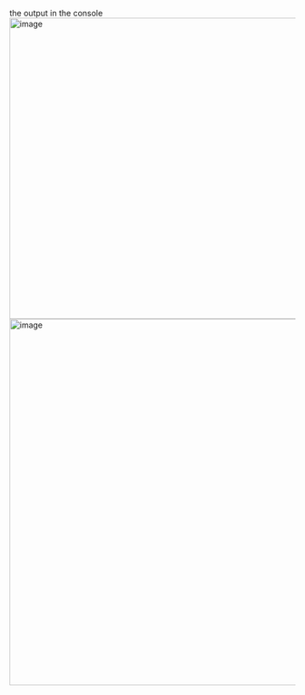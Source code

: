 the output in the console
<img width="1209" height="531" alt="image" src="https://github.com/user-attachments/assets/d986c346-1382-4d24-9b2a-ddf431268256" />
<img width="1259" height="646" alt="image" src="https://github.com/user-attachments/assets/617bb687-e2a4-4993-ae55-707ca327e37a" />
